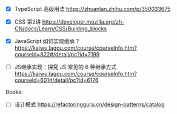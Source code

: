 - [x] TypeScript 高级用法 https://zhuanlan.zhihu.com/p/350033675
- [x] CSS 第2讲 https://developer.mozilla.org/zh-CN/docs/Learn/CSS/Building_blocks
- [x] JavaScript 如何实现继承？https://kaiwu.lagou.com/course/courseInfo.htm?courseId=822#/detail/pc?id=7199
- [ ] JS继承实现：探究 JS 常见的 6 种继承方式 https://kaiwu.lagou.com/course/courseInfo.htm?courseId=601#/detail/pc?id=6176



Books:

- [ ] 设计模式 https://refactoringguru.cn/design-patterns/catalog

